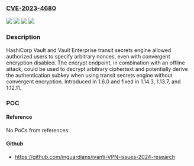 ### [CVE-2023-4680](https://cve.mitre.org/cgi-bin/cvename.cgi?name=CVE-2023-4680)
![](https://img.shields.io/static/v1?label=Product&message=Vault%20Enterprise&color=blue)
![](https://img.shields.io/static/v1?label=Product&message=Vault&color=blue)
![](https://img.shields.io/static/v1?label=Version&message=1.14.0%3C%201.14.3%20&color=brighgreen)
![](https://img.shields.io/static/v1?label=Vulnerability&message=CWE-323%3A%20Reusing%20a%20Nonce%2C%20Key%20Pair%20in%20Encryption&color=brighgreen)

### Description

HashiCorp Vault and Vault Enterprise transit secrets engine allowed authorized users to specify arbitrary nonces, even with convergent encryption disabled. The encrypt endpoint, in combination with an offline attack, could be used to decrypt arbitrary ciphertext and potentially derive the authentication subkey when using transit secrets engine without convergent encryption. Introduced in 1.6.0 and fixed in 1.14.3, 1.13.7, and 1.12.11.

### POC

#### Reference
No PoCs from references.

#### Github
- https://github.com/inguardians/ivanti-VPN-issues-2024-research

